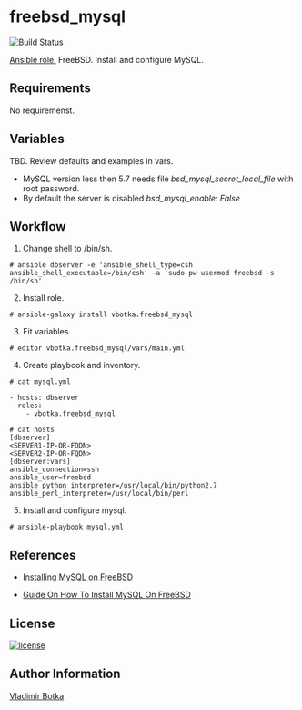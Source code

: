 freebsd_mysql
=============

[![Build Status](https://travis-ci.org/vbotka/ansible-freebsd-mysql.svg?branch=master)](https://travis-ci.org/vbotka/ansible-freebsd-mysql)

[Ansible role.](https://galaxy.ansible.com/vbotka/freebsd_mysql/) FreeBSD. Install and configure MySQL.


Requirements
------------

No requiremenst.


Variables
---------

TBD. Review defaults and examples in vars.

- MySQL version less then 5.7 needs file *bsd_mysql_secret_local_file* with root password.
- By default the server is disabled *bsd_mysql_enable: False*


Workflow
--------

1) Change shell to /bin/sh.

```
# ansible dbserver -e 'ansible_shell_type=csh ansible_shell_executable=/bin/csh' -a 'sudo pw usermod freebsd -s /bin/sh'
```

2) Install role.

```
# ansible-galaxy install vbotka.freebsd_mysql
```

3) Fit variables.

```
# editor vbotka.freebsd_mysql/vars/main.yml
```

4) Create playbook and inventory.

```
# cat mysql.yml

- hosts: dbserver
  roles:
    - vbotka.freebsd_mysql
```

```
# cat hosts
[dbserver]
<SERVER1-IP-OR-FQDN>
<SERVER2-IP-OR-FQDN>
[dbserver:vars]
ansible_connection=ssh
ansible_user=freebsd
ansible_python_interpreter=/usr/local/bin/python2.7
ansible_perl_interpreter=/usr/local/bin/perl
```

5) Install and configure mysql.

```
# ansible-playbook mysql.yml
```
		

References
----------

- [Installing MySQL on FreeBSD](https://dev.mysql.com/doc/refman/5.7/en/freebsd-installation.html)

- [Guide On How To Install MySQL On FreeBSD](http://www.xfiles.dk/guide-on-how-to-install-mysql-on-freebsd/)

License
-------

[![license](https://img.shields.io/badge/license-BSD-red.svg)](https://www.freebsd.org/doc/en/articles/bsdl-gpl/article.html)


Author Information
------------------

[Vladimir Botka](https://botka.link)
